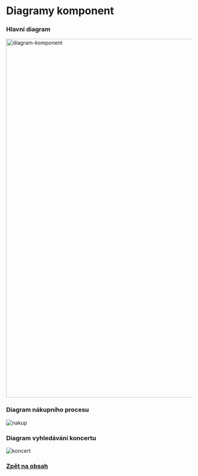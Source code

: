# Diagramy komponent

### Hlavní diagram

<img width="973" alt="diagram-komponent" src="https://github.com/jan-zabloudil/4IT575-softwarove-architektury/assets/81581922/9b7bf700-7ee9-4498-abb3-c1c1943a0121">

### Diagram nákupního procesu

![nakup](https://github.com/jan-zabloudil/4IT575-softwarove-architektury/assets/81581922/31049494-3ead-426a-aeb6-5a0fba43f23c)

### Diagram vyhledávání koncertu

![koncert](https://github.com/jan-zabloudil/4IT575-softwarove-architektury/assets/81581922/948e10df-cdf3-4c9f-8f5b-4693842ca727)

### [Zpět na obsah](../../README.md#obsah)
